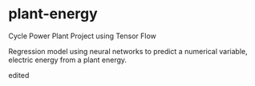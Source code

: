 # plant-energy
Cycle Power Plant Project using Tensor Flow

Regression model using neural networks to predict a numerical variable, electric energy from a plant energy. 

edited
